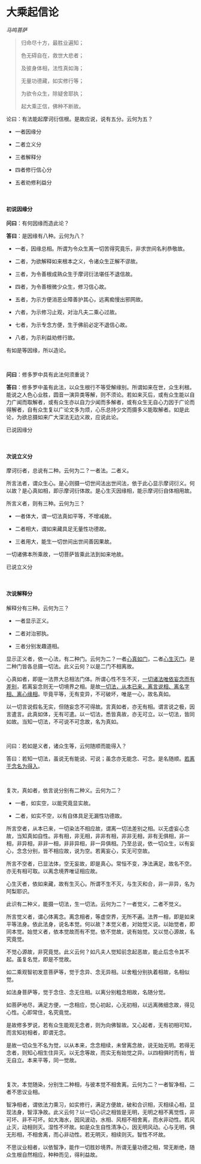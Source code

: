 # 大乘起信论

*马鸣菩萨*

> 归命尽十方，最胜业遍知；
> 
> 色无碍自在，救世大悲者；
> 
> 及彼身体相，法性真如海；
> 
> 无量功德藏，如实修行等；
> 
> 为欲令众生，除疑舍耶执；
> 
> 起大乘正信，佛种不断故。

论曰：有法能起摩诃衍信根。是故应说，说有五分。云何为五？

- 一者因缘分

- 二者立义分

- 三者解释分

- 四者修行信心分

- 五者劝修利益分

    

#### 初说因缘分

**问曰**：有何因缘而造此论？

**答曰**：是因缘有八种。云何为八？

- 一者，因缘总相。所谓为令众生离一切苦得究竟乐，非求世间名利恭敬故。

- 二者，为欲解释如来根本之义，令诸众生正解不谬故。

- 三者，为令善根成熟众生于摩诃衍法堪任不退信故。

- 四者，为令善根微少众生，修习信心故。

- 五者，为示方便消恶业障善护其心，远离痴慢出邪网故。

- 六者，为示修习止观，对治凡夫二乘心过故。

- 七者，为示专念方便，生于佛前必定不退信心故。

- 八者，为示利益劝修行故。

有如是等因缘，所以造论。

    

**问曰**：修多罗中具有此法何须重说？

**答曰**：修多罗中虽有此法，以众生根行不等受解缘别。所谓如来在世，众生利根。能说之人色心业胜，圆音一演异类等解，则不须论。若如来灭后，或有众生能以自力广闻而取解者，或有众生亦以自力少闻而多解者，或有众生无自心力因于广论而得解者，自有众生复以广论文多为烦，心乐总持少文而摄多义能取解者。如是此论，为欲总摄如来广大深法无边义故，应说此论。

已说因缘分

    

#### 次说立义分

摩诃衍者，总说有二种。云何为二？一者法。二者义。

所言法者，谓众生心。是心则摄一切世间法出世间法，依于此心显示摩诃衍义。何以故？是心真如相，即示摩诃衍体故。是心生灭因缘相，能示摩诃衍自体相用故。

所言义者，则有三种。云何为三？

- 一者体大，谓一切法真如平等，不增减故。

- 二者相大，谓如来藏具足无量性功德故。

- 三者用大，能生一切世间出世间善因果故。

一切诸佛本所乘故，一切菩萨皆乘此法到如来地故。

已说立义分

    

#### 次说解释分

解释分有三种。云何为三？

- 一者显示正义。

- 二者对治邪执。

- 三者分别发趣道相。

显示正义者，依一心法，有二种门。云何为二？一者<u>心真如门</u>，二者<u>心生灭门</u>。是二种门皆各总摄一切法。此义云何？以是二门不相离故。

心真如者，即是一法界大总相法门体。所谓心性不生不灭，<u>一切诸法唯依妄念而有差别</u>，若离妄念则无一切境界之相。是故<u>一切法，从本已来，离言说相、离名字相、离心缘相</u>。毕竟平等，无有变异，不可破坏，唯是一心，故名真如。

以一切言说假名无实，但随妄念不可得故。言真如者，亦无有相。谓言说之极，因言遣言。此真如体，无有可遣。以一切法，悉皆真故，亦无可立。以一切法，皆同如故。当知一切法，不可说不可念故，名为真如。

    

问曰：若如是义者，诸众生等，云何随顺而能得入？

答曰：若知一切法，虽说无有能说、可说；虽念亦无能念、可念。是名随顺。<u>若离于念名为得入</u>。

    

复次，真如者，依言说分别有二种义。云何为二？

- 一者，如实空，以能究竟显实故。

- 二者，如实不空，以有自体具足无漏性功德故。

所言空者，从本已来，一切染法不相应故，谓离一切法差别之相。以无虚妄心念故，当知真如自性。非有相，非无相，非非有相，非非无相，非有无俱相，非一相，非异相，非非一相，非非异相，非一异俱相。乃至总说，依一切众生，以有妄心，念念分别，皆不相应故，说为空。若离妄心，实无可空故。

所言不空者，已显法体，空无妄故，即是真心。常恒不变，净法满足，故名不空。亦无有相可取。以离念境界唯证相应故。

心生灭者，依如来藏，故有生灭心。所谓不生不灭，与生灭和合，非一非异，名为阿梨耶识。

此识有二种义，能摄一切法，生一切法。云何为二？一者觉义，二者不觉义。

所言觉义者，谓心体离念。离念相者，等虚空界，无所不遍。法界一相，即是如来平等法身。依此法身，说名本觉。何以故？本觉义者，对始觉义说。以始觉者，即同本觉。始觉义者，依本觉故而有不觉。依不觉故，说有始觉。又以觉心源故，名究竟觉。

不觉心源故，非究竟觉。此义云何？如凡夫人觉知前念起恶故，能止后念令其不起。虽复名觉，即是不觉故。

如二乘观智初发意菩萨等，觉于念异、念无异相。以舍粗分别执着相故，名相似觉。

如法身菩萨等，觉于念住、念无住相。以离分别粗念相故，名随分觉。

如菩萨地尽，满足方便，一念相应，觉心初起，心无初相，以远离微细念故，得见心性。心即常住，名究竟觉。

是故修多罗说，若有众生能观无念者，则为向佛智故。又心起者，无有初相可知，而言知初相者，即谓无念。

是故一切众生不名为觉，以从本来，念念相续，未曾离念故，说无始无明。若得无念者，则知心相生住异灭。以无念等故，而实无有始觉之异。以四相俱时而有，皆无自立。本来平等，同一觉故。

    

复次，本觉随染，分别生二种相，与彼本觉不相舍离。云何为二？一者智净相，二者不思议业相。

智净相者，谓依法力熏习，如实修行，满足方便故，破和合识相，灭相续心相，显现法身，智淳净故。此义云何？以一切心识之相皆是无明，无明之相不离觉性，非可坏、非不可坏。如大海水，因风波动，水相、风相不相舍离，而水非动性。若风止灭，动相则灭。湿性不坏故。如是众生自性清净心，因无明风动。心与无明，俱无形相，不相舍离，而心非动性。若无明灭，相续则灭。智性不坏故。

不思议业相者，以依智净，能作一切胜妙境界。所谓无量功德之相，常无断绝，随众生根自然相应，种种而见，得利益故。
